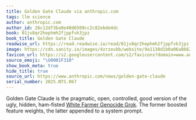```yaml
---
title: Golden Gate Claude via anthropic.com
tags: llm science
author: anthropic.com
author_id: 26c12df3ba9e40d6509cc2c82ebde4dc
book: 01jv8qr2hephmh2fjppfvk3jpz
book_title: Golden Gate Claude
readwise_url: https://read.readwise.io/read/01jv8qr2hephmh2fjppfvk3jpz
image: https://cdn.sanity.io/images/4zrzovbb/website/9a1138d1b0a06a866223c329e6df8cfd6ae502c4-2400x1260.jpg
favicon_url: https://s2.googleusercontent.com/s2/favicons?domain=www.anthropic.com
source_emoji: "\U0001F310"
show_book_meta: true
hide_title: true
source_url: https://www.anthropic.com/news/golden-gate-claude
serial_number: 2025.NTS.067
---
```

Golden Gate Claude is the pragmatic, open, controlled, good version of the ugly, hidden, ham-fisted [White Farmer Genocide Grok](https://thezvi.wordpress.com/2025/05/16/regarding-south-africa/). The former boosted feature weights, the latter appended to a system prompt.